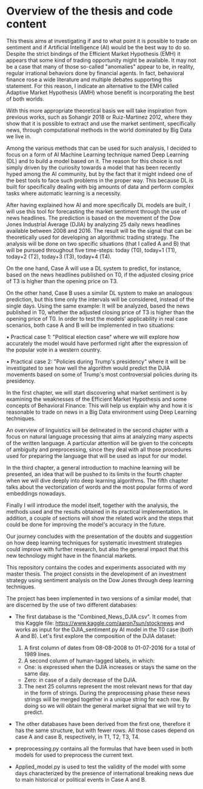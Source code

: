 # Overview of the thesis and code content

This thesis aims at investigating if and to what point it is possible to trade on sentiment
and if Artificial Intelligence (AI) would be the best way to do so.
Despite the strict bindings of the Efficient Market Hypothesis (EMH) it appears that
some kind of trading opportunity might be available. It may not be a case that many of
those so-called "anomalies" appear to be, in reality, regular irrational behaviors done by
financial agents. In fact, behavioral finance rose a wide literature and multiple debates
supporting this statement. For this reason, I indicate an alternative to the EMH called
Adaptive Market Hypothesis (AMH) whose benefit is incorporating the best of both
worlds.

With this more appropriate theoretical basis we will take inspiration from previous
works, such as Sohangir 2018 or Ruiz-Martinez 2012, where they show that it
is possible to extract and use the market sentiment, specifically news, through computational
methods in the world dominated by Big Data we live in.

Among the various methods that can be used for such analysis, I decided to focus
on a form of AI Machine Learning technique named Deep Learning (DL) and to build
a model based on it. The reason for this choice is not simply driven by the curiosity
towards a model that has been recently hyped among the AI community, but by the
fact that it might indeed one of the best tools to face such problems in the proper way.
This because DL is built for specifically dealing with big amounts of data and perform
complex tasks where automatic learning is a necessity.

After having explained how AI and more specifically DL models are built, I will use
this tool for forecasting the market sentiment through the use of news headlines. The
prediction is based on the movement of the Dow Jones Industrial Average (DJIA) by
analyzing 25 daily news headlines available between 2008 and 2016. The result will be
the signal that can be theoretically used for developing an algorithmic trading strategy.
The analysis will be done on two specific situations (that I called A and B) that will be
pursued throughout five time-steps: today (T0), today+1 (T1), today+2 (T2), today+3
(T3), today+4 (T4).

On the one hand, Case A will use a DL system to predict, for instance, based on the
news headlines published on T0, if the adjusted closing price of T3 is higher than the
opening price on T3.

On the other hand, Case B uses a similar DL system to make an analogous prediction,
but this time only the intervals will be considered, instead of the single days. Using
the same example: It will be analyzed, based the news published in T0, whether the
adjusted closing price of T3 is higher than the opening price of T0.
In order to test the models' applicability in real case scenarios, both case A and B
will be implemented in two situations:

• Practical case 1: "Political election case" where we will explore how accurately the
model would have performed right after the expression of the popular vote in a
western country.

• Practical case 2: "Policies during Trump's presidency" where it will be investigated
to see how well the algorithm would predict the DJIA movements based on some
of Trump's most controversial policies during its presidency.

In the first chapter, we will start discovering what market sentiment is by examining
the weaknesses of the Efficient Market Hypothesis and some concepts of Behavioral Finance.
This will help us explain why and how it is reasonable to trade on news in a Big
Data environment using Deep Learning techniques.

An overview of linguistics will be delineated in the second chapter with a focus on
natural language processing that aims at analyzing many aspects of the written language.
A particular attention will be given to the concepts of ambiguity and preprocessing, since
they deal with all those procedures used for preparing the language that will be used as
input for our model.

In the third chapter, a general introduction to machine learning will be presented,
an idea that will be pushed to its limits in the fourth chapter when we will dive deeply
into deep learning algorithms. The fifth chapter talks about the vectorization of words
and the most popular forms of word embeddings nowadays.

Finally I will introduce the model itself, together with the analysis, the methods used
and the results obtained in its practical implementation. In addition, a couple of sections
will show the related work and the steps that could be done for improving the model's
accuracy in the future.

Our journey concludes with the presentation of the doubts and suggestion on how
deep learning techniques for systematic investment strategies could improve with further
research, but also the general impact that this new technology might have in the financial
markets.


This repository contains the codes and experiments associated with my master thesis. The project consists in the development of an investment strategy using sentiment analysis on the Dow Jones through deep learning techniques.

The project has been implemented in two versions of a similar model, that are discerned by the use of two different databases:
- The first database is the "Combined_News_DJIA.csv". It comes from this Kaggle file: https://www.kaggle.com/aaron7sun/stocknews
and works as input for the DJIA_sentiment.py AI model in the T0 case (both A and B). Let's first explore the composition of the DJIA dataset:
  1. A first column of dates from 08-08-2008 to 01-07-2016 for a total of 1989 lines.
  2. A second column of human-tagged labels, in which:
    - One: is expressed when the DJIA increases or stays the same on the same day.
    - Zero: in case of a daily decrease of the DJIA.
  3. The next 25 columns represent the most relevant news for that day in the form of
  strings. During the preprocessing phase these news strings will be merged together
  in a unique string for each row. By doing so we will obtain the general market
  signal that we will try to predict.
 
- The other databases have been derived from the first one, therefore it has the same structure, but with fewer rows. All those cases depend on case A and case B, respectively, in T1, T2, T3, T4.

- preprocessing.py contains all the formulas that have been used in both models for used to preprocess the current text.

- Applied_model.py is used to test the validity of the model with some days characterized by the presence of international breaking news due to main historical or political events in Case A and B.

